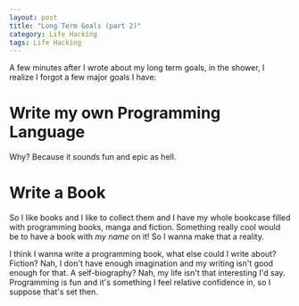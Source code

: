 ```yaml
---
layout: post
title: "Long Term Goals (part 2)"
category: Life Hacking
tags: Life Hacking
---
```



A few minutes after I wrote about my long term goals, in the shower, I realize I forgot a few major goals I have:

Write my own Programming Language
==================================

Why? Because it sounds fun and epic as hell.


Write a Book
=============

So I like books and I like to collect them and I have my whole bookcase filled with programming books, manga and fiction. Something really cool would be to have a book with *my name* on it! So I wanna make that a reality.

I think I wanna write a programming book, what else could I write about? Fiction? Nah, I don't have enough imagination and my writing isn't good enough for that. A self-biography? Nah, my life isn't that interesting I'd say. Programming is fun and it's something I feel relative confidence in, so I suppose that's set then.

